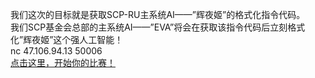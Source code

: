 我们这次的目标就是获取SCP-RU主系统AI——”辉夜姬”的格式化指令代码。<br>我们SCP基金会总部的主系统AI——”EVA”将会在获取该指令代码后立刻格式化”辉夜姬”这个强人工智能！<br>nc 47.106.94.13 50006<br><a href="https://github.com/treebacker/ACTF/raw/master/SCP_Foundation_Attack">点击这里，开始你的比赛！</a>